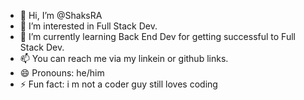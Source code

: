 - 👋 Hi, I’m @ShaksRA
- 👀 I’m interested in Full Stack Dev.
- 🌱 I’m currently learning Back End Dev for getting successful to Full Stack Dev.
- 📫 You can reach me via my linkein or github links.
- 😄 Pronouns: he/him
- ⚡ Fun fact: i m not a coder guy still loves coding

<!---
ShaksRA/ShaksRA is a ✨ special ✨ repository because its `README.md` (this file) appears on your GitHub profile.
You can click the Preview link to take a look at your changes.
--->
